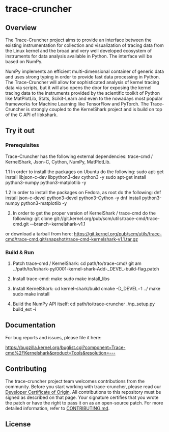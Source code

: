 

# trace-cruncher

## Overview

The Trace-Cruncher project aims to provide an interface between the existing instrumentation for collection and visualization of tracing data from the Linux kernel and the broad and very well developed ecosystem of instruments for data analysis available in Python. The interface will be based on NumPy.

NumPy implements an efficient multi-dimensional container of generic data and uses strong typing in order to provide fast data processing in Python. The  Trace-Cruncher will allow for sophisticated analysis of kernel tracing data via scripts, but it will also opens the door for exposing the kernel tracing data to the instruments provided by the scientific toolkit of Python like MatPlotLib, Stats, Scikit-Learn and even to the nowadays most popular frameworks for Machine Learning like TensorFlow and PyTorch. The Trace-Cruncher is strongly coupled to the KernelShark project and is build on top of the C API of libkshark.

## Try it out

### Prerequisites

Trace-Cruncher has the following external dependencies:
  trace-cmd / KernelShark, Json-C, Cython, NumPy, MatPlotLib.

1.1 In order to install the packages on Ubuntu do the following:
    sudo apt-get install libjson-c-dev libpython3-dev cython3 -y
    sudo apt-get install python3-numpy python3-matplotlib -y

1.2 In order to install the packages on Fedora, as root do the following:
    dnf install json-c-devel python3-devel python3-Cython -y
    dnf install python3-numpy python3-matplotlib -y

2. In order to get the proper version of KernelShark / trace-cmd do the
following:
    git clone git://git.kernel.org/pub/scm/utils/trace-cmd/trace-cmd.git --branch=kernelshark-v1.1

or download a tarball from here:
https://git.kernel.org/pub/scm/utils/trace-cmd/trace-cmd.git/snapshot/trace-cmd-kernelshark-v1.1.tar.gz

### Build & Run

1. Patch trace-cmd / KernelShark:
    cd path/to/trace-cmd/
    git am ../path/to/kshark-py/0001-kernel-shark-Add-_DEVEL-build-flag.patch

2. Install trace-cmd:
    make
    sudo make install_libs

3. Install KernelShark:
    cd kernel-shark/build
    cmake -D_DEVEL=1 ../
    make
    sudo make install

4. Build the NumPy API itself:
    cd path/to/trace-cruncher
    ./np_setup.py build_ext -i

## Documentation

For bug reports and issues, please file it here:

https://bugzilla.kernel.org/buglist.cgi?component=Trace-cmd%2FKernelshark&product=Tools&resolution=---

## Contributing

The trace-cruncher project team welcomes contributions from the community. Before you start working with trace-cruncher, please
read our [Developer Certificate of Origin](https://cla.vmware.com/dco). All contributions to this repository must be
signed as described on that page. Your signature certifies that you wrote the patch or have the right to pass it on
as an open-source patch. For more detailed information, refer to [CONTRIBUTING.md](CONTRIBUTING.md).

## License
